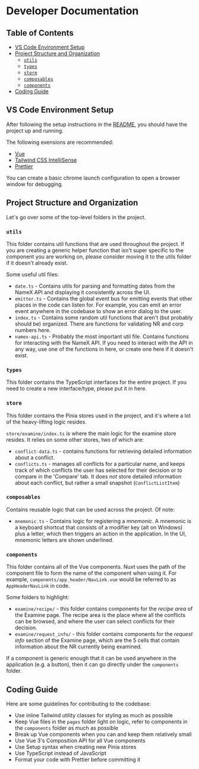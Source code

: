 # Developer Documentation

## Table of Contents

- [VS Code Environment Setup](#vs-code-environment-setup)
- [Project Structure and Organization](#project-structure-and-organization)
  - [`utils`](#utils)
  - [`types`](#types)
  - [`store`](#store)
  - [`composables`](#composables)
  - [`components`](#components)
- [Coding Guide](#coding-guide)

## VS Code Environment Setup

After following the setup instructions in the [README](./README.md), you should have the project up and running.

The following exensions are recommended:

- [Vue](https://marketplace.visualstudio.com/items?itemName=Vue.volar)
- [Tailwind CSS IntelliSense](https://marketplace.visualstudio.com/items?itemName=bradlc.vscode-tailwindcss)
- [Prettier](https://marketplace.visualstudio.com/items?itemName=esbenp.prettier-vscode)

You can create a basic chrome launch configuration to open a browser window for debugging.

## Project Structure and Organization

Let's go over some of the top-level folders in the project.

### `utils`

This folder contains util functions that are used throughout the project. If you are creating a generic helper function that isn't super specific to the component you are working on, please consider moving it to the utils folder if it doesn't already exist.

Some useful util files:

- `date.ts` - Contains utils for parsing and formatting dates from the NameX API and displaying it consistently across the UI.
- `emitter.ts` - Contains the global event bus for emitting events that other places in the code can listen for. For example, you can emit an error event anywhere in the codebase to show an error dialog to the user.
- `index.ts` - Contains some random util functions that aren't (but probably should be) organized. There are functions for validating NR and corp numbers here.
- `namex-api.ts` - Probably the most important util file. Contains functions for interacting with the NameX API. If you need to interact with the API in any way, use one of the functions in here, or create one here if it doesn't exist.

### `types`

This folder contains the TypeScript interfaces for the entire project. If you need to create a new interface/type, please put it in here.

### `store`

This folder contains the Pinia stores used in the project, and it's where a lot of the heavy-lifting logic resides.

`store/examine/index.ts` is where the main logic for the examine store resides. It relies on some other stores, two of which are:

- `conflict-data.ts` - contains functions for retrieving detailed information about a conflict.
- `conflicts.ts` - manages all conflicts for a particular name, and keeps track of which conflicts the user has selected for their decision or to compare in the 'Compare' tab. It does _not_ store detailed information about each conflict, but rather a small snapshot (`ConflictListItem`)

### `composables`

Contains reusable logic that can be used across the project. Of note:

- `mnemonic.ts` - Contains logic for registering a _mnemonic_. A mnemonic is a keyboard shortcut that consists of a modifier key (alt on Windows) plus a letter, which then triggers an action in the application. In the UI, mnemonic letters are shown underlined.

### `components`

This folder contains all of the Vue components.
Nuxt uses the path of the component file to form the name of the component when using it. For example, `components/app_header/NavLink.vue` would be referred to as `AppHeaderNavLink` in code.

Some folders to highlight:

- `examine/recipe/` - this folder contains components for the _recipe area_ of the Examine page. The recipe area is the place where all the conflicts can be browsed, and where the user can select conflicts for their decision.
- `examine/request_info/` - this folder contains components for the _request info_ section of the Examine page, which are the 5 cells that contain information about the NR currently being examined.

If a component is generic enough that it can be used anywhere in the application (e.g. a button), then it can go directly under the `components` folder.

## Coding Guide

Here are some guidelines for contributing to the codebase:

- Use inline Tailwind utility classes for styling as much as possible
- Keep Vue files in the `pages` folder light on logic, refer to components in the `components` folder as much as possible
- Break up Vue components when you can and keep them relatively small
- Use Vue 3's Composition API for all Vue components
- Use Setup syntax when creating new Pinia stores
- Use TypeScript instead of JavaScript
- Format your code with Prettier before committing it
